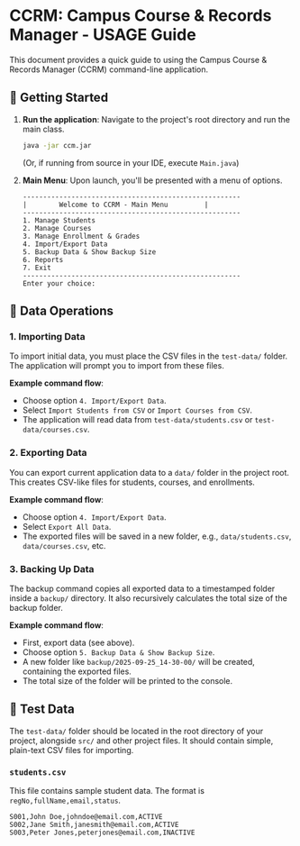 # CCRM: Campus Course & Records Manager - USAGE Guide

This document provides a quick guide to using the Campus Course & Records Manager (CCRM) command-line application.

## 🚀 Getting Started

1.  **Run the application**: Navigate to the project's root directory and run the main class.
    
    ```bash
    java -jar ccm.jar
    ```
    (Or, if running from source in your IDE, execute `Main.java`)

2.  **Main Menu**: Upon launch, you'll be presented with a menu of options.
    
    ```
    ------------------------------------------------------
    |        Welcome to CCRM - Main Menu         |
    ------------------------------------------------------
    1. Manage Students
    2. Manage Courses
    3. Manage Enrollment & Grades
    4. Import/Export Data
    5. Backup Data & Show Backup Size
    6. Reports
    7. Exit
    ------------------------------------------------------
    Enter your choice:
    ```

## 📂 Data Operations

### 1. Importing Data

To import initial data, you must place the CSV files in the `test-data/` folder. The application will prompt you to import from these files.

**Example command flow**:
* Choose option `4. Import/Export Data`.
* Select `Import Students from CSV` or `Import Courses from CSV`.
* The application will read data from `test-data/students.csv` or `test-data/courses.csv`.

### 2. Exporting Data

You can export current application data to a `data/` folder in the project root. This creates CSV-like files for students, courses, and enrollments.

**Example command flow**:
* Choose option `4. Import/Export Data`.
* Select `Export All Data`.
* The exported files will be saved in a new folder, e.g., `data/students.csv`, `data/courses.csv`, etc.

### 3. Backing Up Data

The backup command copies all exported data to a timestamped folder inside a `backup/` directory. It also recursively calculates the total size of the backup folder.

**Example command flow**:
* First, export data (see above).
* Choose option `5. Backup Data & Show Backup Size`.
* A new folder like `backup/2025-09-25_14-30-00/` will be created, containing the exported files.
* The total size of the folder will be printed to the console.

## 📝 Test Data

The `test-data/` folder should be located in the root directory of your project, alongside `src/` and other project files. It should contain simple, plain-text CSV files for importing.

### `students.csv`

This file contains sample student data. The format is `regNo,fullName,email,status`.

```csv
S001,John Doe,johndoe@email.com,ACTIVE
S002,Jane Smith,janesmith@email.com,ACTIVE
S003,Peter Jones,peterjones@email.com,INACTIVE